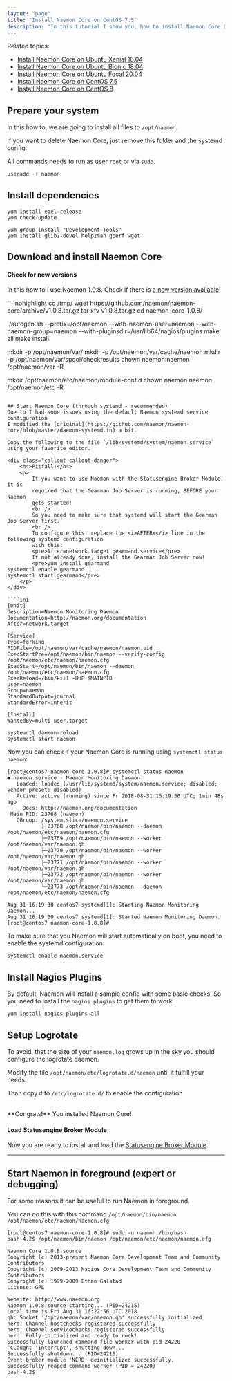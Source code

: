 ```yaml
---
layout: "page"
title: "Install Naemon Core on CentOS 7.5"
description: "In this tutorial I show you, how to install Naemon Core by yourself on CentOS 7.5"
---
```


Related topics:


- <a href="{{ site.url }}/tutorials/install-naemon">Install Naemon Core on Ubuntu Xenial 16.04</a>
- <a href="{{ site.url }}/tutorials/install-naemon-bionic">Install Naemon Core on Ubuntu Bionic 18.04</a>
- <a href="{{ site.url }}/tutorials/install-naemon-focal">Install Naemon Core on Ubuntu Focal 20.04</a>
- <a href="{{ site.url }}/tutorials/install-naemon-centos7">Install Naemon Core on CentOS 7.5</a>
- <a href="{{ site.url }}/tutorials/install-naemon-centos8">Install Naemon Core on CentOS 8</a>

## Prepare your system
In this how to, we are going to install all files to `/opt/naemon`.

If you want to delete Naemon Core, just remove this folder and the systemd config.

All commands needs to run as user `root` or via `sudo`.

````bash
useradd -r naemon
````

## Install dependencies

````nohighlight
yum install epel-release
yum check-update

yum group install "Development Tools"
yum install glib2-devel help2man gperf wget
````

## Download and install Naemon Core
<div class="callout callout-info">
    <h4>Check for new versions</h4>
    <p>
        In this how to I use Naemon 1.0.8. Check if there is
        <a href="https://github.com/naemon/naemon-core/releases" target="_blank">a new version available</a>!
    </p>
</div>
````nohighlight
cd /tmp/
wget https://github.com/naemon/naemon-core/archive/v1.0.8.tar.gz
tar xfv v1.0.8.tar.gz
cd naemon-core-1.0.8/

./autogen.sh --prefix=/opt/naemon --with-naemon-user=naemon --with-naemon-group=naemon --with-pluginsdir=/usr/lib64/nagios/plugins
make all
make install

mkdir -p /opt/naemon/var/
mkdir -p /opt/naemon/var/cache/naemon
mkdir -p /opt/naemon/var/spool/checkresults
chown naemon:naemon /opt/naemon/var -R

mkdir /opt/naemon/etc/naemon/module-conf.d
chown naemon:naemon /opt/naemon/etc -R
````

## Start Naemon Core (through systemd - recommended)
Due to I had some issues using the default Naemon systemd service configuration
I modified the [original](https://github.com/naemon/naemon-core/blob/master/daemon-systemd.in) a bit.

Copy the following to the file `/lib/systemd/system/naemon.service` using your favorite editor.

<div class="callout callout-danger">
    <h4>Pitfall!</h4>
    <p>
        If you want to use Naemon with the Statusengine Broker Module, it is
        required that the Gearman Job Server is running, BEFORE your Naemon
        gets started!
        <br />
        So you need to make sure that systemd will start the Gearman Job Server first.
        <br />
        To configure this, replace the <i>AFTER=</i> line in the following systemd configuration
        with this:
        <pre>After=network.target gearmand.service</pre>
        If not already done, install the Gearman Job Server now!
        <pre>yum install gearmand
systemctl enable gearmand
systemctl start gearmand</pre>
    </p>
</div>

````ini
[Unit]
Description=Naemon Monitoring Daemon
Documentation=http://naemon.org/documentation
After=network.target

[Service]
Type=forking
PIDFile=/opt/naemon/var/cache/naemon/naemon.pid
ExecStartPre=/opt/naemon/bin/naemon --verify-config /opt/naemon/etc/naemon/naemon.cfg
ExecStart=/opt/naemon/bin/naemon --daemon /opt/naemon/etc/naemon/naemon.cfg
ExecReload=/bin/kill -HUP $MAINPID
User=naemon
Group=naemon
StandardOutput=journal
StandardError=inherit

[Install]
WantedBy=multi-user.target

````


````nohighlight
systemctl daemon-reload
systemctl start naemon
````

Now you can check if your Naemon Core is running using `systemctl status naemon`:
````nohighlight
[root@centos7 naemon-core-1.0.8]# systemctl status naemon
● naemon.service - Naemon Monitoring Daemon
   Loaded: loaded (/usr/lib/systemd/system/naemon.service; disabled; vendor preset: disabled)
   Active: active (running) since Fr 2018-08-31 16:19:30 UTC; 1min 48s ago
     Docs: http://naemon.org/documentation
 Main PID: 23768 (naemon)
   CGroup: /system.slice/naemon.service
           ├─23768 /opt/naemon/bin/naemon --daemon /opt/naemon/etc/naemon/naemon.cfg
           ├─23769 /opt/naemon/bin/naemon --worker /opt/naemon/var/naemon.qh
           ├─23770 /opt/naemon/bin/naemon --worker /opt/naemon/var/naemon.qh
           ├─23771 /opt/naemon/bin/naemon --worker /opt/naemon/var/naemon.qh
           ├─23772 /opt/naemon/bin/naemon --worker /opt/naemon/var/naemon.qh
           └─23773 /opt/naemon/bin/naemon --daemon /opt/naemon/etc/naemon/naemon.cfg

Aug 31 16:19:30 centos7 systemd[1]: Starting Naemon Monitoring Daemon...
Aug 31 16:19:30 centos7 systemd[1]: Started Naemon Monitoring Daemon.
[root@centos7 naemon-core-1.0.8]#
````
To make sure that you Naemon will start automatically on boot, you need to
enable the systemd configuration:
````nohighlight
systemctl enable naemon.service
````

## Install Nagios Plugins
By default, Naemon will install a sample config with some basic checks.
So you need to install the `nagios plugins` to get them to work.
````nohighlight
yum install nagios-plugins-all
````

## Setup Logrotate
To avoid, that the size of your `naemon.log` grows up in the sky you should configure
the logrotate daemon.

Modify the file `/opt/naemon/etc/logrotate.d/naemon` until it fulfill your needs.

Than copy it to `/etc/logrotate.d/` to enable the configuration

<br />
**Congrats!** You installed Naemon Core!

<div class="callout callout-info">
    <h4>Load Statusengine Broker Module</h4>
    <p>
        Now you are ready to install and load the
        <a href="{{ site.url }}/broker">Statusengine Broker Module</a>.
    </p>
</div>

---

## Start Naemon in foreground (expert or debugging)
For some reasons it can be useful  to run Naemon in foreground.

You can do this with this command `/opt/naemon/bin/naemon /opt/naemon/etc/naemon/naemon.cfg`
````nohighlight
[root@centos7 naemon-core-1.0.8]# sudo -u naemon /bin/bash
bash-4.2$ /opt/naemon/bin/naemon /opt/naemon/etc/naemon/naemon.cfg

Naemon Core 1.0.8.source
Copyright (c) 2013-present Naemon Core Development Team and Community Contributors
Copyright (c) 2009-2013 Nagios Core Development Team and Community Contributors
Copyright (c) 1999-2009 Ethan Galstad
License: GPL

Website: http://www.naemon.org
Naemon 1.0.8.source starting... (PID=24215)
Local time is Fri Aug 31 16:22:56 UTC 2018
qh: Socket '/opt/naemon/var/naemon.qh' successfully initialized
nerd: Channel hostchecks registered successfully
nerd: Channel servicechecks registered successfully
nerd: Fully initialized and ready to rock!
Successfully launched command file worker with pid 24220
^CCaught 'Interrupt', shutting down...
Successfully shutdown... (PID=24215)
Event broker module 'NERD' deinitialized successfully.
Successfully reaped command worker (PID = 24220)
bash-4.2$
````
